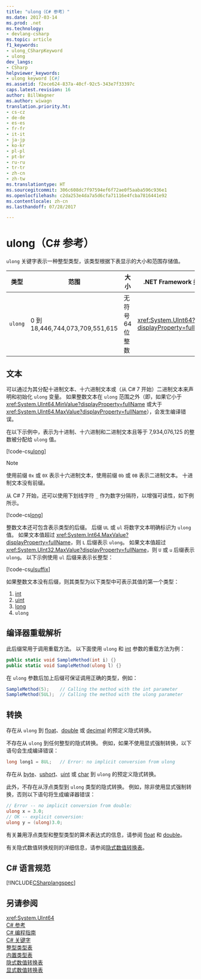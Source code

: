 ```yaml
---
title: "ulong（C# 参考）"
ms.date: 2017-03-14
ms.prod: .net
ms.technology:
- devlang-csharp
ms.topic: article
f1_keywords:
- ulong_CSharpKeyword
- ulong
dev_langs:
- CSharp
helpviewer_keywords:
- ulong keyword [C#]
ms.assetid: f2ece624-837a-40cf-92c5-343e7f33397c
caps.latest.revision: 16
author: BillWagner
ms.author: wiwagn
translation.priority.ht:
- cs-cz
- de-de
- es-es
- fr-fr
- it-it
- ja-jp
- ko-kr
- pl-pl
- pt-br
- ru-ru
- tr-tr
- zh-cn
- zh-tw
ms.translationtype: HT
ms.sourcegitcommit: 306c608dc7f97594ef6f72ae0f5aaba596c936e1
ms.openlocfilehash: c2da253e4da7a5d6cfa71116e4fcba7816441e92
ms.contentlocale: zh-cn
ms.lasthandoff: 07/28/2017

---
```

# <a name="ulong-c-reference"></a>ulong（C# 参考）

`ulong` 关键字表示一种整型类型，该类型根据下表显示的大小和范围存储值。  
  
|类型|范围|大小|.NET Framework 类型|  
|----------|-----------|----------|-------------------------|  
|`ulong`|0 到 18,446,744,073,709,551,615|无符号 64 位整数|<xref:System.UInt64?displayProperty=fullName>|  
  
## <a name="literals"></a>文本  

可以通过为其分配十进制文本、十六进制文本或（从 C# 7 开始）二进制文本来声明和初始化 `ulong` 变量。  如果整数文本在 `ulong` 范围之外（即，如果它小于 <xref:System.UInt64.MinValue?displayProperty=fullName> 或大于 <xref:System.UInt64.MaxValue?displayProperty=fullName>），会发生编译错误。 

在以下示例中，表示为十进制、十六进制和二进制文本且等于 7,934,076,125 的整数被分配给 `ulong` 值。  
  
[!code-cs[ulong](../../../../samples/snippets/csharp/language-reference/keywords/numeric-literals.cs#ULong)]  

> [!NOTE] 
> 使用前缀 `0x` 或 `0X` 表示十六进制文本，使用前缀 `0b` 或 `0B` 表示二进制文本。 十进制文本没有前缀。 

从 C# 7 开始，还可以使用下划线字符 `_` 作为数字分隔符，以增强可读性，如下例所示。

[!code-cs[long](../../../../samples/snippets/csharp/language-reference/keywords/numeric-literals.cs#LongS)]  
 
 整数文本还可包含表示类型的后缀。 后缀 `UL` 或 `ul` 将数字文本明确标识为 `ulong` 值。 如果文本值超过 <xref:System.Int64.MaxValue?displayProperty=fullName>，则 `L` 后缀表示 `ulong`。 如果文本值超过 <xref:System.UInt32.MaxValue?displayProperty=fullName>，则 `U` 或 `u` 后缀表示 `ulong`。 以下示例使用 `ul` 后缀来表示长整型：
 
[!code-cs[ulsuffix](../../../../samples/snippets/csharp/language-reference/keywords/numeric-suffixes.cs#2)]

如果整数文本没有后缀，则其类型为以下类型中可表示其值的第一个类型： 

1. [int](int.md)
2. [uint](../../../csharp/language-reference/keywords/uint.md)
3. [long](long.md)
4. `ulong`

## <a name="compiler-overload-resolution"></a>编译器重载解析
  
 此后缀常用于调用重载方法。 以下面使用 `ulong` 和 [int](../../../csharp/language-reference/keywords/int.md) 参数的重载方法为例：  
  
```csharp  
public static void SampleMethod(int i) {}  
public static void SampleMethod(ulong l) {}  
```  
  
 在 `ulong` 参数后加上后缀可保证调用正确的类型，例如：  
  
```csharp  
SampleMethod(5);    // Calling the method with the int parameter  
SampleMethod(5UL);  // Calling the method with the ulong parameter  
```  
  
## <a name="conversions"></a>转换  
 存在从 `ulong` 到 [float](../../../csharp/language-reference/keywords/float.md)、[double](../../../csharp/language-reference/keywords/double.md) 或 [decimal](../../../csharp/language-reference/keywords/decimal.md) 的预定义隐式转换。  
  
 不存在从 `ulong` 到任何整型的隐式转换。 例如，如果不使用显式强制转换，以下语句会生成编译错误：  
  
```csharp  
long long1 = 8UL;   // Error: no implicit conversion from ulong  
```  
  
 存在从 [byte](../../../csharp/language-reference/keywords/byte.md)、[ushort](../../../csharp/language-reference/keywords/ushort.md)、[uint](../../../csharp/language-reference/keywords/uint.md) 或 [char](../../../csharp/language-reference/keywords/char.md) 到 `ulong` 的预定义隐式转换。  
  
 此外，不存在从浮点类型到 `ulong` 类型的隐式转换。 例如，除非使用显式强制转换，否则以下语句将生成编译器错误：  
  
```csharp  
// Error -- no implicit conversion from double:  
ulong x = 3.0;  
// OK -- explicit conversion:  
ulong y = (ulong)3.0;    
```  
  
 有关兼用浮点类型和整型类型的算术表达式的信息，请参阅 [float](../../../csharp/language-reference/keywords/float.md) 和 [double](../../../csharp/language-reference/keywords/double.md)。  
  
 有关隐式数值转换规则的详细信息，请参阅[隐式数值转换表](../../../csharp/language-reference/keywords/implicit-numeric-conversions-table.md)。  
  
## <a name="c-language-specification"></a>C# 语言规范  
 [!INCLUDE[CSharplangspec](~/includes/csharplangspec-md.md)]  
  
## <a name="see-also"></a>另请参阅  
 <xref:System.UInt64>   
 [C# 参考](../../../csharp/language-reference/index.md)   
 [C# 编程指南](../../../csharp/programming-guide/index.md)   
 [C# 关键字](../../../csharp/language-reference/keywords/index.md)   
 [整型类型表](../../../csharp/language-reference/keywords/integral-types-table.md)   
 [内置类型表](../../../csharp/language-reference/keywords/built-in-types-table.md)   
 [隐式数值转换表](../../../csharp/language-reference/keywords/implicit-numeric-conversions-table.md)   
 [显式数值转换表](../../../csharp/language-reference/keywords/explicit-numeric-conversions-table.md)

